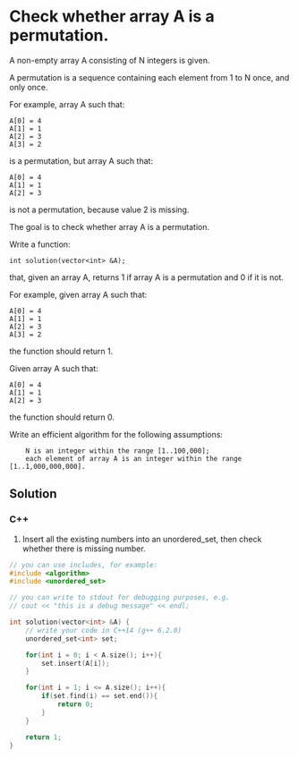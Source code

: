 # Check whether array A is a permutation. 

A non-empty array A consisting of N integers is given.

A permutation is a sequence containing each element from 1 to N once, and only once.

For example, array A such that:

    A[0] = 4
    A[1] = 1
    A[2] = 3
    A[3] = 2

is a permutation, but array A such that:

    A[0] = 4
    A[1] = 1
    A[2] = 3

is not a permutation, because value 2 is missing.

The goal is to check whether array A is a permutation.

Write a function:

    int solution(vector<int> &A);

that, given an array A, returns 1 if array A is a permutation and 0 if it is not.

For example, given array A such that:

    A[0] = 4
    A[1] = 1
    A[2] = 3
    A[3] = 2

the function should return 1.

Given array A such that:

    A[0] = 4
    A[1] = 1
    A[2] = 3

the function should return 0.

Write an efficient algorithm for the following assumptions:

        N is an integer within the range [1..100,000];
        each element of array A is an integer within the range [1..1,000,000,000].

## Solution

### C++

1. Insert all the existing numbers into an unordered_set, then check whether there is missing number. 
```C++
// you can use includes, for example:
#include <algorithm>
#include <unordered_set>

// you can write to stdout for debugging purposes, e.g.
// cout << "this is a debug message" << endl;

int solution(vector<int> &A) {
    // write your code in C++14 (g++ 6.2.0)
    unordered_set<int> set;

    for(int i = 0; i < A.size(); i++){
        set.insert(A[i]);
    }

    for(int i = 1; i <= A.size(); i++){
        if(set.find(i) == set.end()){
            return 0;
        }
    }

    return 1;
}
```

